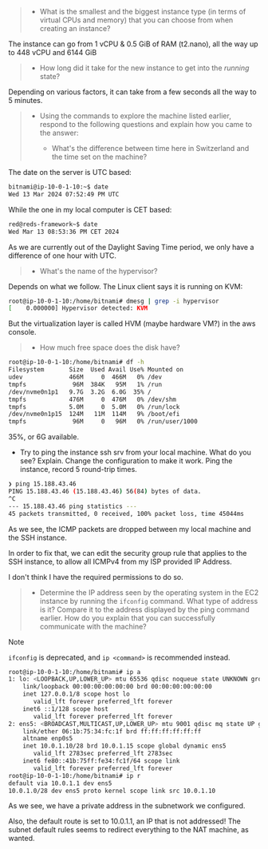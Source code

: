 > * What is the smallest and the biggest instance type (in terms of
>   virtual CPUs and memory) that you can choose from when creating an
>   instance?

The instance can go from 1 vCPU & 0.5 GiB of RAM (t2.nano), all the way up to 448 vCPU and 6144 GiB 


> * How long did it take for the new instance to get into the _running_
>   state?

Depending on various factors, it can take from a few seconds all the way to 5 minutes.

> * Using the commands to explore the machine listed earlier, respond to
>   the following questions and explain how you came to the answer:
>
>   * What's the difference between time here in Switzerland and the time set on
>     the machine?

The date on the server is UTC based:
```sh
bitnami@ip-10-0-1-10:~$ date
Wed 13 Mar 2024 07:52:49 PM UTC
```
While the one in my local computer is CET based:

```sh
red@reds-framework~$ date
Wed Mar 13 08:53:36 PM CET 2024
```

As we are currently out of the Daylight Saving Time period, we only have a difference of one hour with UTC.

>  * What's the name of the hypervisor?

Depends on what we follow. The Linux client says it is running on KVM:

```sh
root@ip-10-0-1-10:/home/bitnami# dmesg | grep -i hypervisor
[    0.000000] Hypervisor detected: KVM
```

But the virtualization layer is called HVM (maybe hardware VM?) in the aws console.

>  * How much free space does the disk have?
```sh
root@ip-10-0-1-10:/home/bitnami# df -h
Filesystem       Size  Used Avail Use% Mounted on
udev             466M     0  466M   0% /dev
tmpfs             96M  384K   95M   1% /run
/dev/nvme0n1p1   9.7G  3.2G  6.0G  35% /
tmpfs            476M     0  476M   0% /dev/shm
tmpfs            5.0M     0  5.0M   0% /run/lock
/dev/nvme0n1p15  124M   11M  114M   9% /boot/efi
tmpfs             96M     0   96M   0% /run/user/1000
```

35%, or 6G available.

* Try to ping the instance ssh srv from your local machine. What do you see?
  Explain. Change the configuration to make it work. Ping the
  instance, record 5 round-trip times.

```sh
❯ ping 15.188.43.46
PING 15.188.43.46 (15.188.43.46) 56(84) bytes of data.
^C
--- 15.188.43.46 ping statistics ---
45 packets transmitted, 0 received, 100% packet loss, time 45044ms
```

As we see, the ICMP packets are dropped between my local machine and the SSH instance.

In order to fix that, we can edit the security group rule that applies to the SSH instance, to allow all ICMPv4 from my ISP provided IP Address.

I don't think I have the required permissions to do so.

> * Determine the IP address seen by the operating system in the EC2
>   instance by running the `ifconfig` command. What type of address
>   is it? Compare it to the address displayed by the ping command
>   earlier. How do you explain that you can successfully communicate
>   with the machine?

> [!NOTE]
> `ifconfig` is deprecated, and `ip <command>` is recommended instead.

```sh
root@ip-10-0-1-10:/home/bitnami# ip a
1: lo: <LOOPBACK,UP,LOWER_UP> mtu 65536 qdisc noqueue state UNKNOWN group default qlen 1000
    link/loopback 00:00:00:00:00:00 brd 00:00:00:00:00:00
    inet 127.0.0.1/8 scope host lo
       valid_lft forever preferred_lft forever
    inet6 ::1/128 scope host 
       valid_lft forever preferred_lft forever
2: ens5: <BROADCAST,MULTICAST,UP,LOWER_UP> mtu 9001 qdisc mq state UP group default qlen 1000
    link/ether 06:1b:75:34:fc:1f brd ff:ff:ff:ff:ff:ff
    altname enp0s5
    inet 10.0.1.10/28 brd 10.0.1.15 scope global dynamic ens5
       valid_lft 2783sec preferred_lft 2783sec
    inet6 fe80::41b:75ff:fe34:fc1f/64 scope link 
       valid_lft forever preferred_lft forever
root@ip-10-0-1-10:/home/bitnami# ip r
default via 10.0.1.1 dev ens5 
10.0.1.0/28 dev ens5 proto kernel scope link src 10.0.1.10 
```

As we see, we have a private address in the subnetwork we configured.

Also, the default route is set to 10.0.1.1, an IP that is not addressed! The subnet default rules seems to redirect everything to the NAT machine, as wanted.
